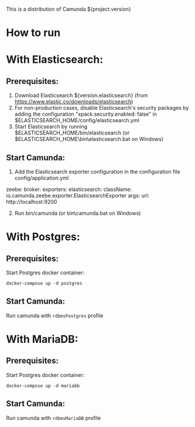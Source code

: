 This is a distribution of Camunda ${project.version}

How to run
==========

# With Elasticsearch:

## Prerequisites:

1. Download Elasticsearch ${version.elasticsearch} (from https://www.elastic.co/downloads/elasticsearch)
2. For non-production cases, disable Elasticsearch's security packages by adding the configuration "xpack.security.enabled: false" in $ELASTICSEARCH_HOME/config/elasticsearch.yml
3. Start Elasticsearch by running $ELASTICSEARCH_HOME/bin/elasticsearch (or $ELASTICSEARCH_HOME\bin\elasticsearch.bat on Windows)

## Start Camunda:

1. Add the Elasticsearch exporter configuration in the configuration file config/application.yml

zeebe:
broker:
exporters:
elasticsearch:
className: io.camunda.zeebe.exporter.ElasticsearchExporter
args:
url: http://localhost:9200

2. Run bin/camunda (or bin\camunda.bat on Windows)

# With Postgres:

## Prerequisites:

Start Postgres docker container:

```
docker-compose up -d postgres
```

## Start Camunda:

Run camunda with `rdbmsPostgres` profile

# With MariaDB:

## Prerequisites:

Start Postgres docker container:

```
docker-compose up -d mariabb
```

## Start Camunda:

Run camunda with `rdbmsMariaDB` profile

